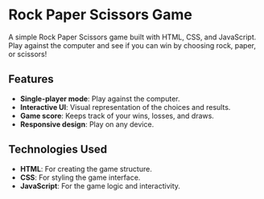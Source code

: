 # Rock Paper Scissors Game

A simple Rock Paper Scissors game built with HTML, CSS, and JavaScript. Play against the computer and see if you can win by choosing rock, paper, or scissors!

## Features

- **Single-player mode**: Play against the computer.
- **Interactive UI**: Visual representation of the choices and results.
- **Game score**: Keeps track of your wins, losses, and draws.
- **Responsive design**: Play on any device.

## Technologies Used

- **HTML**: For creating the game structure.
- **CSS**: For styling the game interface.
- **JavaScript**: For the game logic and interactivity.


